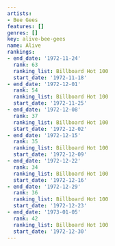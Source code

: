```yaml
---
artists:
- Bee Gees
features: []
genres: []
key: alive-bee-gees
name: Alive
rankings:
- end_date: '1972-11-24'
  rank: 63
  ranking_list: Billboard Hot 100
  start_date: '1972-11-18'
- end_date: '1972-12-01'
  rank: 54
  ranking_list: Billboard Hot 100
  start_date: '1972-11-25'
- end_date: '1972-12-08'
  rank: 37
  ranking_list: Billboard Hot 100
  start_date: '1972-12-02'
- end_date: '1972-12-15'
  rank: 35
  ranking_list: Billboard Hot 100
  start_date: '1972-12-09'
- end_date: '1972-12-22'
  rank: 34
  ranking_list: Billboard Hot 100
  start_date: '1972-12-16'
- end_date: '1972-12-29'
  rank: 36
  ranking_list: Billboard Hot 100
  start_date: '1972-12-23'
- end_date: '1973-01-05'
  rank: 42
  ranking_list: Billboard Hot 100
  start_date: '1972-12-30'
---
```


